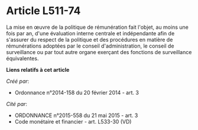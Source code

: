 # Article L511-74

La mise en œuvre de la politique de rémunération fait l'objet, au moins une fois par an, d'une évaluation interne centrale et
indépendante afin de s'assurer du respect de la politique et des procédures en matière de rémunérations adoptées par le
conseil d'administration, le conseil de surveillance ou par tout autre organe exerçant des fonctions de surveillance
équivalentes.

**Liens relatifs à cet article**

_Créé par_:

  - Ordonnance n°2014-158 du 20 février 2014 - art. 3

_Cité par_:

  - ORDONNANCE n°2015-558 du 21 mai 2015 - art. 3
  - Code monétaire et financier - art. L533-30 (VD)
